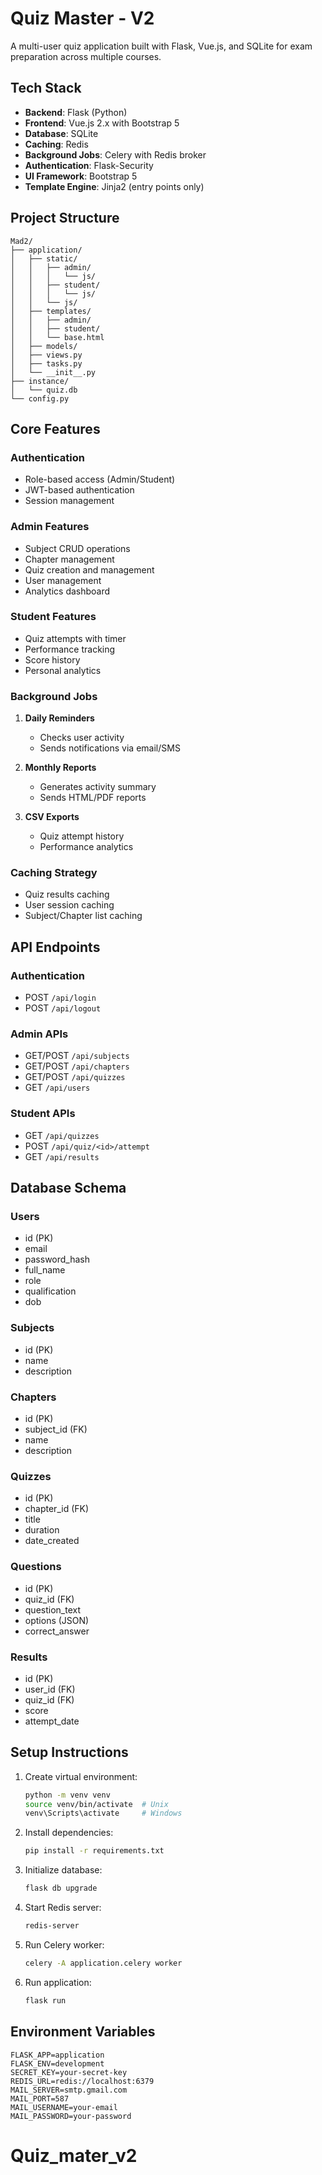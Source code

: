 # Quiz Master - V2

A multi-user quiz application built with Flask, Vue.js, and SQLite for exam preparation across multiple courses.

## Tech Stack

- **Backend**: Flask (Python)
- **Frontend**: Vue.js 2.x with Bootstrap 5
- **Database**: SQLite
- **Caching**: Redis
- **Background Jobs**: Celery with Redis broker
- **Authentication**: Flask-Security
- **UI Framework**: Bootstrap 5
- **Template Engine**: Jinja2 (entry points only)

## Project Structure

```
Mad2/
├── application/
│   ├── static/
│   │   ├── admin/
│   │   │   └── js/
│   │   ├── student/
│   │   │   └── js/
│   │   └── js/
│   ├── templates/
│   │   ├── admin/
│   │   ├── student/
│   │   └── base.html
│   ├── models/
│   ├── views.py
│   ├── tasks.py
│   └── __init__.py
├── instance/
│   └── quiz.db
└── config.py
```

## Core Features

### Authentication
- Role-based access (Admin/Student)
- JWT-based authentication
- Session management

### Admin Features
- Subject CRUD operations
- Chapter management
- Quiz creation and management
- User management
- Analytics dashboard

### Student Features
- Quiz attempts with timer
- Performance tracking
- Score history
- Personal analytics

### Background Jobs
1. **Daily Reminders**
   - Checks user activity
   - Sends notifications via email/SMS
   
2. **Monthly Reports**
   - Generates activity summary
   - Sends HTML/PDF reports
   
3. **CSV Exports**
   - Quiz attempt history
   - Performance analytics

### Caching Strategy
- Quiz results caching
- User session caching
- Subject/Chapter list caching

## API Endpoints

### Authentication
- POST `/api/login`
- POST `/api/logout`

### Admin APIs
- GET/POST `/api/subjects`
- GET/POST `/api/chapters`
- GET/POST `/api/quizzes`
- GET `/api/users`

### Student APIs
- GET `/api/quizzes`
- POST `/api/quiz/<id>/attempt`
- GET `/api/results`

## Database Schema

### Users
- id (PK)
- email
- password_hash
- full_name
- role
- qualification
- dob

### Subjects
- id (PK)
- name
- description

### Chapters
- id (PK)
- subject_id (FK)
- name
- description

### Quizzes
- id (PK)
- chapter_id (FK)
- title
- duration
- date_created

### Questions
- id (PK)
- quiz_id (FK)
- question_text
- options (JSON)
- correct_answer

### Results
- id (PK)
- user_id (FK)
- quiz_id (FK)
- score
- attempt_date

## Setup Instructions

1. Create virtual environment:
   ```bash
   python -m venv venv
   source venv/bin/activate  # Unix
   venv\Scripts\activate     # Windows
   ```

2. Install dependencies:
   ```bash
   pip install -r requirements.txt
   ```

3. Initialize database:
   ```bash
   flask db upgrade
   ```

4. Start Redis server:
   ```bash
   redis-server
   ```

5. Run Celery worker:
   ```bash
   celery -A application.celery worker
   ```

6. Run application:
   ```bash
   flask run
   ```

## Environment Variables
```
FLASK_APP=application
FLASK_ENV=development
SECRET_KEY=your-secret-key
REDIS_URL=redis://localhost:6379
MAIL_SERVER=smtp.gmail.com
MAIL_PORT=587
MAIL_USERNAME=your-email
MAIL_PASSWORD=your-password
```
# Quiz_mater_v2
